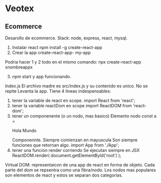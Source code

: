 # Veotex

## Ecommerce

Desarollo de ecommerce. Stack: node, express, react, mysql.


1. Instalar react
npm install -g create-react-app
2. Crear la app
create-react-app- my-app

Podria hacer 1 y 2 todo en el mismo comando:
npx create-react-app xnombreappx

3. npm start y app funcionando.


Index.js
El archivo madre es src/index.js y su contenido es unico. No se repite
Levanta la app. 
Tiene 4 lineas indespensables: 

1) tener la variable de react en scope. 
import React from 'react';
2) tener la variable reactDom en scope
import ReactDOM from 'react-dom';
3) tener un componenente (o un nodo, mas basico)
Elemento nodo
const a = <p>Hola Mundo</p>
Componennte. Siempre comienzan en mayuscula
Son siempre funciones que retornan algo. 
import App from './App';
4) tener una funcion render corriendo
Se ejecutan siempre en JSX
ReactDOM.render(
    <App />
  document.getElementById('root')
);

Virtual DOM: representaicon de una app de react en forma de objeto. Cada
parte del dom se repsentra como una fibra/nodo. Los nodos mas populares son elementos de react y estos se separan dos categorias.
